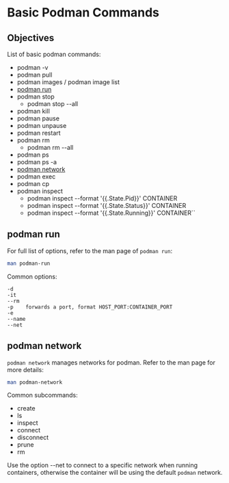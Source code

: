 # Basic Podman Commands

## Objectives

List of basic podman commands: 

- podman -v
- podman pull 
- podman images / podman image list
- [podman run](#podman-run)
- podman stop
  - podman stop --all
- podman kill
- podman pause
- podman unpause
- podman restart
- podman rm
  - podman rm --all
- podman ps
- podman ps -a
- [podman network](#podman-network)
- podman exec 
- podman cp
- podman inspect
  - podman inspect --format '{{.State.Pid}}' CONTAINER
  - podman inspect --format '{{.State.Status}}' CONTAINER
  - podman inspect --format '{{.State.Running}}' CONTAINER``


## podman run

For full list of options, refer to the man page of `podman run`:

```bash
man podman-run
```

Common options:

```quote
-d
-it
--rm
-p    forwards a port, format HOST_PORT:CONTAINER_PORT
-e
--name
--net
```

## podman network

`podman network` manages networks for podman.  Refer to the man page for more details:

```bash
man podman-network
```

Common subcommands:
- create
- ls
- inspect
- connect
- disconnect
- prune
- rm

Use the option --net to connect to a specific network when running containers, otherwise the container will be using the default `podman` network.